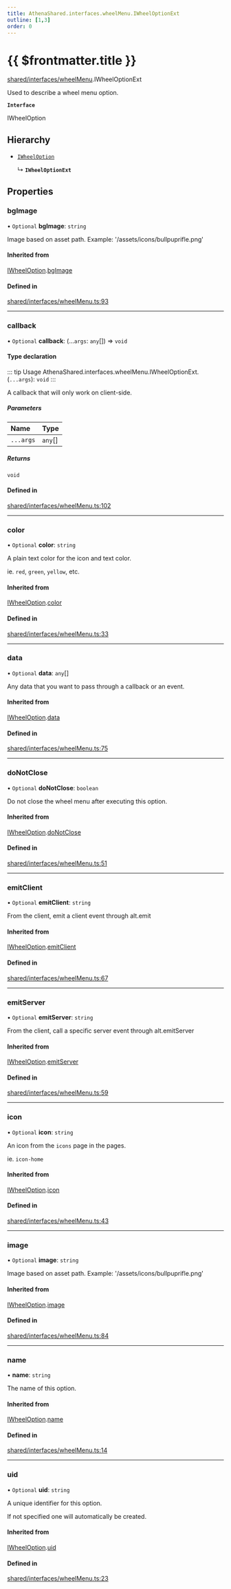 ```yaml
---
title: AthenaShared.interfaces.wheelMenu.IWheelOptionExt
outline: [1,3]
order: 0
---
```


# {{ $frontmatter.title }}


[shared/interfaces/wheelMenu](../modules/shared_interfaces_wheelMenu.md).IWheelOptionExt

Used to describe a wheel menu option.

**`Interface`**

IWheelOption

## Hierarchy

- [`IWheelOption`](shared_interfaces_wheelMenu_IWheelOption.md)

  ↳ **`IWheelOptionExt`**

## Properties

### bgImage

• `Optional` **bgImage**: `string`

Image based on asset path.
Example: '/assets/icons/bullpuprifle.png'

#### Inherited from

[IWheelOption](shared_interfaces_wheelMenu_IWheelOption.md).[bgImage](shared_interfaces_wheelMenu_IWheelOption.md#bgImage)

#### Defined in

[shared/interfaces/wheelMenu.ts:93](https://github.com/Stuyk/altv-athena/blob/94f5f1a/src/core/shared/interfaces/wheelMenu.ts#L93)

___

### callback

• `Optional` **callback**: (...`args`: `any`[]) => `void`

#### Type declaration

::: tip Usage
AthenaShared.interfaces.wheelMenu.IWheelOptionExt.(`...args`): `void`
:::

A callback that will only work on client-side.

##### Parameters

| Name | Type |
| :------ | :------ |
| `...args` | `any`[] |

##### Returns

`void`

#### Defined in

[shared/interfaces/wheelMenu.ts:102](https://github.com/Stuyk/altv-athena/blob/94f5f1a/src/core/shared/interfaces/wheelMenu.ts#L102)

___

### color

• `Optional` **color**: `string`

A plain text color for the icon and text color.

ie. `red`, `green`, `yellow`, etc.

#### Inherited from

[IWheelOption](shared_interfaces_wheelMenu_IWheelOption.md).[color](shared_interfaces_wheelMenu_IWheelOption.md#color)

#### Defined in

[shared/interfaces/wheelMenu.ts:33](https://github.com/Stuyk/altv-athena/blob/94f5f1a/src/core/shared/interfaces/wheelMenu.ts#L33)

___

### data

• `Optional` **data**: `any`[]

Any data that you want to pass through a callback or an event.

#### Inherited from

[IWheelOption](shared_interfaces_wheelMenu_IWheelOption.md).[data](shared_interfaces_wheelMenu_IWheelOption.md#data)

#### Defined in

[shared/interfaces/wheelMenu.ts:75](https://github.com/Stuyk/altv-athena/blob/94f5f1a/src/core/shared/interfaces/wheelMenu.ts#L75)

___

### doNotClose

• `Optional` **doNotClose**: `boolean`

Do not close the wheel menu after executing this option.

#### Inherited from

[IWheelOption](shared_interfaces_wheelMenu_IWheelOption.md).[doNotClose](shared_interfaces_wheelMenu_IWheelOption.md#doNotClose)

#### Defined in

[shared/interfaces/wheelMenu.ts:51](https://github.com/Stuyk/altv-athena/blob/94f5f1a/src/core/shared/interfaces/wheelMenu.ts#L51)

___

### emitClient

• `Optional` **emitClient**: `string`

From the client, emit a client event through alt.emit

#### Inherited from

[IWheelOption](shared_interfaces_wheelMenu_IWheelOption.md).[emitClient](shared_interfaces_wheelMenu_IWheelOption.md#emitClient)

#### Defined in

[shared/interfaces/wheelMenu.ts:67](https://github.com/Stuyk/altv-athena/blob/94f5f1a/src/core/shared/interfaces/wheelMenu.ts#L67)

___

### emitServer

• `Optional` **emitServer**: `string`

From the client, call a specific server event through alt.emitServer

#### Inherited from

[IWheelOption](shared_interfaces_wheelMenu_IWheelOption.md).[emitServer](shared_interfaces_wheelMenu_IWheelOption.md#emitServer)

#### Defined in

[shared/interfaces/wheelMenu.ts:59](https://github.com/Stuyk/altv-athena/blob/94f5f1a/src/core/shared/interfaces/wheelMenu.ts#L59)

___

### icon

• `Optional` **icon**: `string`

An icon from the `icons` page in the pages.

ie. `icon-home`

#### Inherited from

[IWheelOption](shared_interfaces_wheelMenu_IWheelOption.md).[icon](shared_interfaces_wheelMenu_IWheelOption.md#icon)

#### Defined in

[shared/interfaces/wheelMenu.ts:43](https://github.com/Stuyk/altv-athena/blob/94f5f1a/src/core/shared/interfaces/wheelMenu.ts#L43)

___

### image

• `Optional` **image**: `string`

Image based on asset path.
Example: '/assets/icons/bullpuprifle.png'

#### Inherited from

[IWheelOption](shared_interfaces_wheelMenu_IWheelOption.md).[image](shared_interfaces_wheelMenu_IWheelOption.md#image)

#### Defined in

[shared/interfaces/wheelMenu.ts:84](https://github.com/Stuyk/altv-athena/blob/94f5f1a/src/core/shared/interfaces/wheelMenu.ts#L84)

___

### name

• **name**: `string`

The name of this option.

#### Inherited from

[IWheelOption](shared_interfaces_wheelMenu_IWheelOption.md).[name](shared_interfaces_wheelMenu_IWheelOption.md#name)

#### Defined in

[shared/interfaces/wheelMenu.ts:14](https://github.com/Stuyk/altv-athena/blob/94f5f1a/src/core/shared/interfaces/wheelMenu.ts#L14)

___

### uid

• `Optional` **uid**: `string`

A unique identifier for this option.

If not specified one will automatically be created.

#### Inherited from

[IWheelOption](shared_interfaces_wheelMenu_IWheelOption.md).[uid](shared_interfaces_wheelMenu_IWheelOption.md#uid)

#### Defined in

[shared/interfaces/wheelMenu.ts:23](https://github.com/Stuyk/altv-athena/blob/94f5f1a/src/core/shared/interfaces/wheelMenu.ts#L23)
